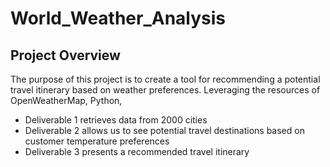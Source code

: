 # World_Weather_Analysis

## Project Overview

The purpose of this project is to create a tool for recommending a potential travel itinerary based on weather preferences. Leveraging the resources of OpenWeatherMap, Python, 
 - Deliverable 1 retrieves data from 2000 cities
 - Deliverable 2 allows us to see potential travel destinations based on customer temperature preferences
 - Deliverable 3 presents a recommended travel itinerary
